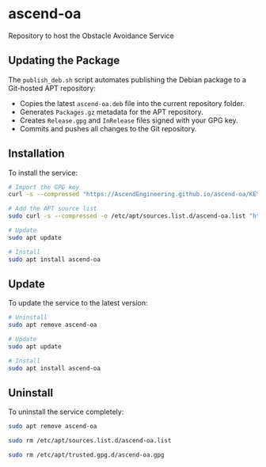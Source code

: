 # ascend-oa
Repository to host the Obstacle Avoidance Service

## Updating the Package
The `publish_deb.sh` script automates publishing the Debian package to a Git-hosted APT repository:
- Copies the latest `ascend-oa.deb` file into the current repository folder.
- Generates `Packages.gz` metadata for the APT repository.
- Creates `Release.gpg` and `InRelease` files signed with your GPG key.
- Commits and pushes all changes to the Git repository.

## Installation
To install the service:
```bash
# Import the GPG key
curl -s --compressed "https://AscendEngineering.github.io/ascend-oa/KEY.gpg" | gpg --dearmor | sudo tee /etc/apt/trusted.gpg.d/ascend-oa.gpg >/dev/null

# Add the APT source list
sudo curl -s --compressed -o /etc/apt/sources.list.d/ascend-oa.list "https://AscendEngineering.github.io/ascend-oa/ascend-oa.list"

# Update
sudo apt update

# Install 
sudo apt install ascend-oa
```

## Update
To update the service to the latest version:
```bash
# Uninstall
sudo apt remove ascend-oa

# Update
sudo apt update

# Install 
sudo apt install ascend-oa
```

## Uninstall
To uninstall the service completely:
```bash
sudo apt remove ascend-oa

sudo rm /etc/apt/sources.list.d/ascend-oa.list

sudo rm /etc/apt/trusted.gpg.d/ascend-oa.gpg
```


